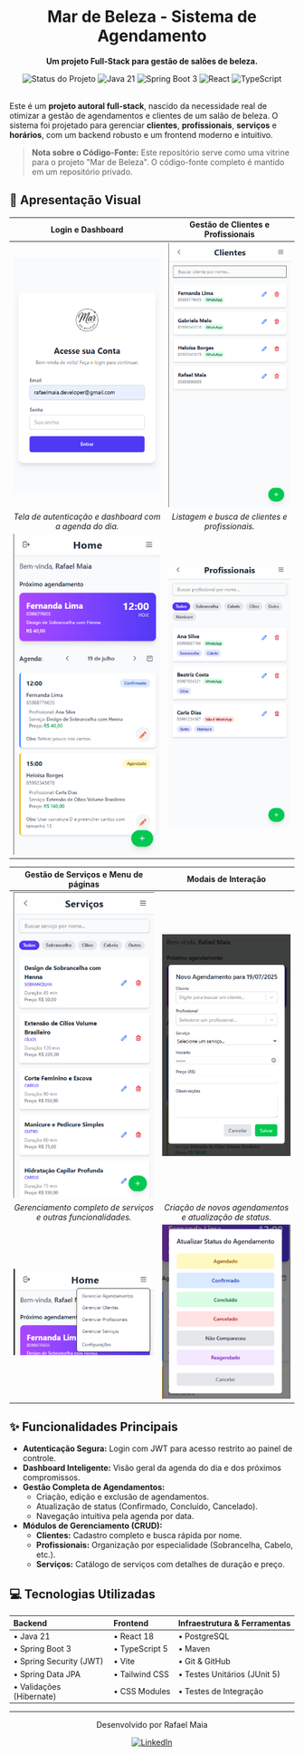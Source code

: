 <div align="center">
  <h1>Mar de Beleza - Sistema de Agendamento</h1>
  <p><strong>Um projeto Full-Stack para gestão de salões de beleza.</strong></p>
</div>

<div align="center">
  <img src="https://img.shields.io/badge/status-em%20desenvolvimento-yellow" alt="Status do Projeto"/>
  <img src="https://img.shields.io/badge/Java-21-blue?logo=openjdk" alt="Java 21"/>
  <img src="https://img.shields.io/badge/Spring_Boot-3-green?logo=spring" alt="Spring Boot 3"/>
  <img src="https://img.shields.io/badge/React-18-blue?logo=react" alt="React"/>
  <img src="https://img.shields.io/badge/TypeScript-5-blue?logo=typescript" alt="TypeScript"/>
</div>

<br>

Este é um **projeto autoral full-stack**, nascido da necessidade real de otimizar a gestão de agendamentos e clientes de um salão de beleza. O sistema foi projetado para gerenciar **clientes**, **profissionais**, **serviços** e **horários**, com um backend robusto e um frontend moderno e intuitivo.

> **Nota sobre o Código-Fonte:** Este repositório serve como uma vitrine para o projeto "Mar de Beleza". O código-fonte completo é mantido em um repositório privado.

## 📸 Apresentação Visual

| Login e Dashboard | Gestão de Clientes e Profissionais |
| :---: | :---: |
| <img src="assets/tela_login.png" alt="Tela de Login" width="300"/> | <img src="assets/tela_clientes.png" alt="Tela de Clientes" width="300"/> |
| *Tela de autenticação e dashboard com a agenda do dia.* | *Listagem e busca de clientes e profissionais.* |
| <img src="assets/tela_dashboard.png" alt="Tela do Dashboard" width="300"/> | <img src="assets/tela_profissionais.png" alt="Tela de Profissionais" width="300"/> |

| Gestão de Serviços e Menu de páginas | Modais de Interação |
| :---: | :---: |
| <img src="assets/tela_servicos.png" alt="Tela de Serviços" width="300"/> | <img src="assets/modal_novo_agendamento.png" alt="Modal de Novo Agendamento" width="300"/> |
| *Gerenciamento completo de serviços e outras funcionalidades.* | *Criação de novos agendamentos e atualização de status.* |
| <img src="assets/Menu_hamburguer_com_outras_paginas.png" alt="Menu de Navegação" width="300"/> | <img src="assets/modal_atualizar_status.png" alt="Modal de Atualizar Status" width="300"/> |

## ✨ Funcionalidades Principais

- **Autenticação Segura:** Login com JWT para acesso restrito ao painel de controle.
- **Dashboard Inteligente:** Visão geral da agenda do dia e dos próximos compromissos.
- **Gestão Completa de Agendamentos:**
  - Criação, edição e exclusão de agendamentos.
  - Atualização de status (Confirmado, Concluído, Cancelado).
  - Navegação intuitiva pela agenda por data.
- **Módulos de Gerenciamento (CRUD):**
  - **Clientes:** Cadastro completo e busca rápida por nome.
  - **Profissionais:** Organização por especialidade (Sobrancelha, Cabelo, etc.).
  - **Serviços:** Catálogo de serviços com detalhes de duração e preço.

## 💻 Tecnologias Utilizadas

| Backend | Frontend | Infraestrutura & Ferramentas |
| :--- | :--- | :--- |
| • Java 21 | • React 18 | • PostgreSQL |
| • Spring Boot 3 | • TypeScript 5 | • Maven |
| • Spring Security (JWT) | • Vite | • Git & GitHub |
| • Spring Data JPA | • Tailwind CSS | • Testes Unitários (JUnit 5) |
| • Validações (Hibernate) | • CSS Modules | • Testes de Integração |

---

<div align="center">
  <p>Desenvolvido por Rafael Maia</p>
  <a href="https://www.linkedin.com/in/rafaelmaiia/" target="_blank">
    <img src="https://img.shields.io/badge/LinkedIn-0077B5?style=for-the-badge&logo=linkedin&logoColor=white" alt="LinkedIn"/>
  </a>
</div>

